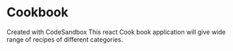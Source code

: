 # Cookbook
Created with CodeSandbox
This react Cook book application will give wide range of recipes of different categories.
